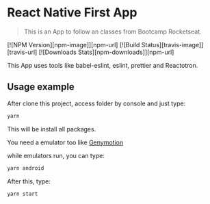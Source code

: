 # React Native First App
> This is an App to follow an classes from Bootcamp Rocketseat.

[![NPM Version][npm-image]][npm-url]
[![Build Status][travis-image]][travis-url]
[![Downloads Stats][npm-downloads]][npm-url]

This App uses tools like babel-eslint, eslint, prettier and Reactotron.

## Usage example

After clone this project, access folder by console and just type:

```sh
yarn 
```

This will be install all packages.

You need a emulator too like [Genymotion](https://www.genymotion.com/fun-zone/)

while emulators run, you can type:

```sh
yarn android
```

After this, type:
```
yarn start
```

